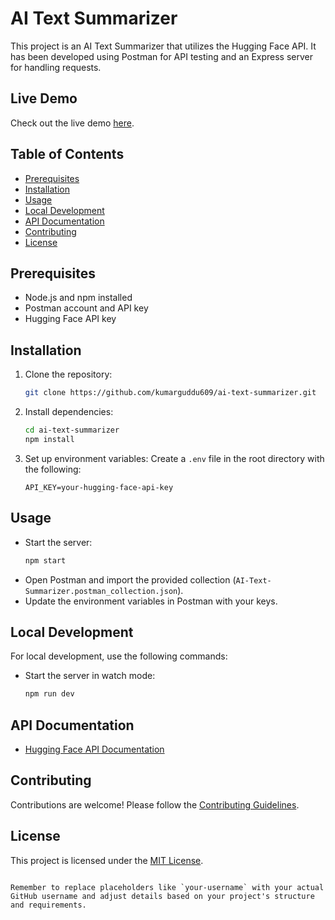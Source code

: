 # AI Text Summarizer

This project is an AI Text Summarizer that utilizes the Hugging Face API. It has been developed using Postman for API testing and an Express server for handling requests.

## Live Demo

Check out the live demo <a href="https://ai-text-summarize.netlify.app/" target="_blank">here</a>.

## Table of Contents

- [Prerequisites](#prerequisites)
- [Installation](#installation)
- [Usage](#usage)
- [Local Development](#local-development)
- [API Documentation](#api-documentation)
- [Contributing](#contributing)
- [License](#license)

## Prerequisites

- Node.js and npm installed
- Postman account and API key
- Hugging Face API key

## Installation

1. Clone the repository:

   ```bash
   git clone https://github.com/kumarguddu609/ai-text-summarizer.git
   ```

2. Install dependencies:

   ```bash
   cd ai-text-summarizer
   npm install
   ```

3. Set up environment variables:
   Create a `.env` file in the root directory with the following:
   ```env
   API_KEY=your-hugging-face-api-key
   ```

## Usage

- Start the server:
  ```bash
  npm start
  ```
- Open Postman and import the provided collection (`AI-Text-Summarizer.postman_collection.json`).
- Update the environment variables in Postman with your keys.

## Local Development

For local development, use the following commands:

- Start the server in watch mode:
  ```bash
  npm run dev
  ```

## API Documentation

- [Hugging Face API Documentation](https://huggingface.co/docs)

## Contributing

Contributions are welcome! Please follow the [Contributing Guidelines](CONTRIBUTING.md).

## License

This project is licensed under the [MIT License](LICENSE).

```

Remember to replace placeholders like `your-username` with your actual GitHub username and adjust details based on your project's structure and requirements.
```
